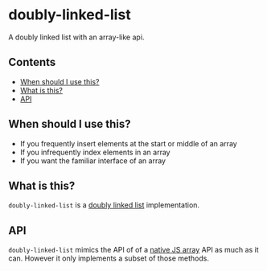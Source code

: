 # doubly-linked-list

A doubly linked list with an array-like api.

## Contents

*   [When should I use this?](#when-should-i-use-this)
*   [What is this?](#what-is-this)
*   [API](#api)

## When should I use this?

*   If you frequently insert elements at the start or middle of an array
*   If you infrequently index elements in an array
*   If you want the familiar interface of an array

## What is this?

`doubly-linked-list` is a [doubly linked list](https://en.wikipedia.org/wiki/Doubly_linked_list) implementation.

## API
`doubly-linked-list` mimics the API of of a [native JS array](https://developer.mozilla.org/en-US/docs/Web/JavaScript/Reference/Global_Objects/Array) API as much as it can. However it only implements a subset of those methods.